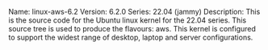 Name:    linux-aws-6.2
Version: 6.2.0
Series:  22.04 (jammy)
Description:
    This is the source code for the Ubuntu linux kernel for the 22.04 series. This
    source tree is used to produce the flavours: aws.
    This kernel is configured to support the widest range of desktop, laptop and
    server configurations.
